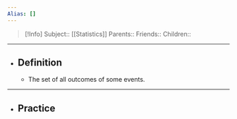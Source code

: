 ```yaml
---
Alias: []
---
```

> [!Info]
> Subject:: [[Statistics]]
> Parents:: 
> Friends:: 
> Children:: 
---
- ## Definition
	- The set of all outcomes of some events.
---
- ## Practice